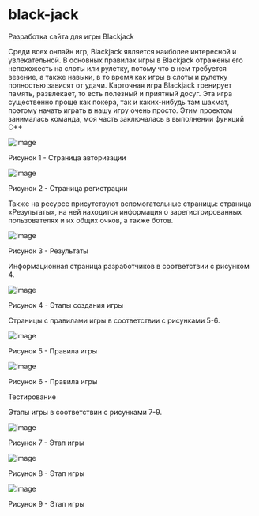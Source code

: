 # black-jack
Разработка сайта для игры Blackjack


Среди всех онлайн игр, Blackjack является наиболее интересной и увлекательной. В основных правилах игры в Blackjack отражены его непохожесть на слоты или рулетку, потому что в нем требуется везение, а также навыки, в то время как игры в слоты и рулетку полностью зависят от удачи. Карточная игра Blackjack тренирует память, развлекает, то есть полезный и приятный досуг. Эта игра существенно проще как покера, так и каких-нибудь там шахмат, поэтому начать играть в нашу игру очень просто. Этим проектом занималась команда, моя часть заключалась в выполнении функций C++

![image](https://user-images.githubusercontent.com/64825099/194560754-ffff8a91-d535-48d0-82d7-7fed7c59b18b.png)


Рисунок 1 - Страница авторизации

![image](https://user-images.githubusercontent.com/64825099/194560771-502d999d-ff79-48bc-bec7-47ce40959aad.png)


Рисунок 2 - Страница регистрации

Также на ресурсе присутствуют вспомогательные страницы: страница «Результаты», на ней находится информация о зарегистрированных пользователях и их общих очков, а также ботов.

![image](https://user-images.githubusercontent.com/64825099/194560797-a61e0076-6eae-4abd-8792-68d40b37d2a7.png)

Рисунок 3 - Результаты

Информационная страница разработчиков в соответствии с рисунком 4.

![image](https://user-images.githubusercontent.com/64825099/194560820-54b554dc-fb75-4b0c-8b1b-45b10e8450b5.png)


Рисунок 4 - Этапы создания игры

Страницы с правилами игры в соответствии с рисунками 5-6.

![image](https://user-images.githubusercontent.com/64825099/194560839-dc5bcd09-2ecf-4a0c-bd3b-1fa934d5f85c.png)


Рисунок 5 - Правила игры

![image](https://user-images.githubusercontent.com/64825099/194560860-b9b5471a-b169-456d-baae-eeb7cc378b04.png)


Рисунок 6 - Правила игры

Тестирование

Этапы игры в соответствии с рисунками 7-9.

![image](https://user-images.githubusercontent.com/64825099/194560892-dc7386f1-0372-4bf0-a566-7a58a7f29575.png)


Рисунок 7 - Этап игры

![image](https://user-images.githubusercontent.com/64825099/194560909-626ff4cf-1a6c-419a-9580-9dfb5e5faece.png)


Рисунок 8 - Этап игры

![image](https://user-images.githubusercontent.com/64825099/194560930-92db9927-7850-4b6f-9d1e-1e1518188a04.png)


Рисунок 9 - Этап игры
